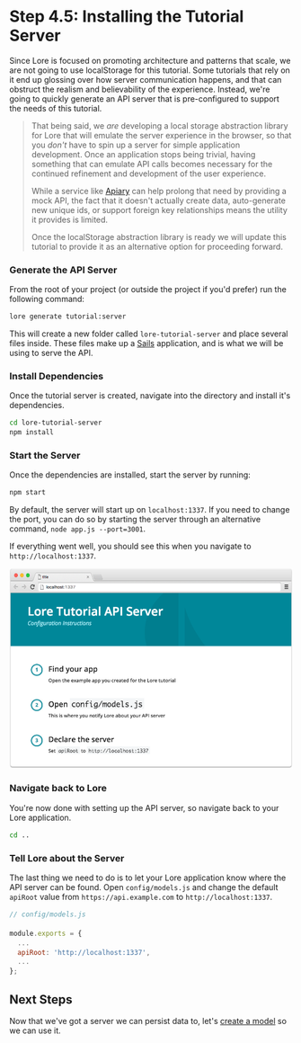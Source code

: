 # Step 4.5: Installing the Tutorial Server

Since Lore is focused on promoting architecture and patterns that scale, we are not going to use localStorage for this 
tutorial. Some tutorials that rely on it end up glossing over how server communication happens, and that can obstruct
the realism and believability of the experience. Instead, we're going to quickly generate an API server that is 
pre-configured to support the needs of this tutorial.

> That being said, we *are* developing a local storage abstraction library for Lore that will emulate the server 
experience in the browser, so that you *don't* have to spin up a server for simple application development. Once an 
application stops being trivial, having something that can emulate API calls becomes necessary for the continued 
refinement and development of the user experience. 
>
> While a service like [Apiary](https://apiary.io) can help prolong that need by providing a mock API, the fact that 
it doesn't actually create data, auto-generate new unique ids, or support foreign key relationships means the utility 
it provides is limited.
>
> Once the localStorage abstraction library is ready we will update this tutorial to provide it as an alternative
option for proceeding forward.

### Generate the API Server

From the root of your project (or outside the project if you'd prefer) run the following command:

```sh
lore generate tutorial:server
```

This will create a new folder called `lore-tutorial-server` and place several files inside. These files make up a 
[Sails](https://github.com/balderdashy/sails) application, and is what we will be using to serve the API.

### Install Dependencies

Once the tutorial server is created, navigate into the directory and install it's dependencies.

```sh
cd lore-tutorial-server
npm install
```

### Start the Server

Once the dependencies are installed, start the server by running:

```sh
npm start
```

By default, the server will start up on `localhost:1337`. If you need to change the port, you can do so by starting the
server through an alternative command, `node app.js --port=3001`.

If everything went well, you should see this when you navigate to `http://localhost:1337`.

![Tutorial Server](/assets/images/tutorial/step4-5-visual.png)

### Navigate back to Lore

You're now done with setting up the API server, so navigate back to your Lore application.

```sh
cd ..
```

### Tell Lore about the Server

The last thing we need to do is to let your Lore application know where the API server can be found. Open `config/models.js` 
and change the default `apiRoot` value from `https://api.example.com` to `http://localhost:1337`.

```js
// config/models.js

module.exports = {
  ...
  apiRoot: 'http://localhost:1337',
  ...
};
```

## Next Steps

Now that we've got a server we can persist data to, let's [create a model](../step-5/) so we can use it.

